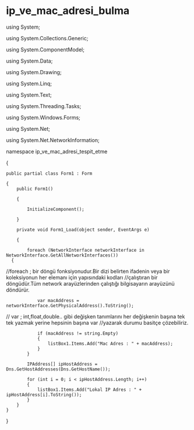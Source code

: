 ip_ve_mac_adresi_bulma
======================
using System;

using System.Collections.Generic;

using System.ComponentModel;

using System.Data;

using System.Drawing;

using System.Linq;

using System.Text;

using System.Threading.Tasks;

using System.Windows.Forms;

using System.Net;

using System.Net.NetworkInformation;

namespace ip_ve_mac_adresi_tespit_etme

{

    public partial class Form1 : Form
    
    {
        public Form1()
        
        {
        
            InitializeComponent();
            
        }

        private void Form1_Load(object sender, EventArgs e)
        
        {

            foreach (NetworkInterface networkInterface in NetworkInterface.GetAllNetworkInterfaces())
	  {

//foreach ; bir döngü fonksiyonudur.Bir dizi belirten ifadenin veya bir koleksiyonun her elemanı için yapısındaki kodları //çalıştıran bir döngüdür.Tüm network arayüzlerinden çalıştığı bilgisayarın arayüzünü döndürür.

                var macAddress = networkInterface.GetPhysicalAddress().ToString();

// var ; int,float,double.. gibi değişken tanımlarını her değişkenin başına tek tek yazmak yerine hepsinin başına var //yazarak durumu basitçe çözebiliriz.

                if (macAddress != string.Empty)
                {
                    listBox1.Items.Add("Mac Adres : " + macAddress);
                }
            }

            IPAddress[] ipHostAddress = Dns.GetHostAddresses(Dns.GetHostName());

            for (int i = 0; i < ipHostAddress.Length; i++)
            {
                listBox1.Items.Add("Lokal IP Adres : " + ipHostAddress[i].ToString());
            }
        }
    }
}
